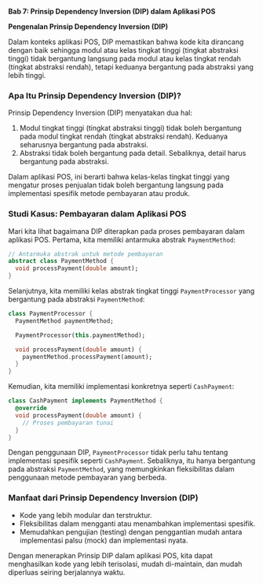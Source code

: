 **Bab 7: Prinsip Dependency Inversion (DIP) dalam Aplikasi POS**

**Pengenalan Prinsip Dependency Inversion (DIP)**

Dalam konteks aplikasi POS, DIP memastikan bahwa kode kita dirancang dengan baik sehingga modul atau kelas tingkat tinggi (tingkat abstraksi tinggi) tidak bergantung langsung pada modul atau kelas tingkat rendah (tingkat abstraksi rendah), tetapi keduanya bergantung pada abstraksi yang lebih tinggi.

### Apa Itu Prinsip Dependency Inversion (DIP)?

Prinsip Dependency Inversion (DIP) menyatakan dua hal:

1. Modul tingkat tinggi (tingkat abstraksi tinggi) tidak boleh bergantung pada modul tingkat rendah (tingkat abstraksi rendah). Keduanya seharusnya bergantung pada abstraksi.
2. Abstraksi tidak boleh bergantung pada detail. Sebaliknya, detail harus bergantung pada abstraksi.

Dalam aplikasi POS, ini berarti bahwa kelas-kelas tingkat tinggi yang mengatur proses penjualan tidak boleh bergantung langsung pada implementasi spesifik metode pembayaran atau produk.

### Studi Kasus: Pembayaran dalam Aplikasi POS

Mari kita lihat bagaimana DIP diterapkan pada proses pembayaran dalam aplikasi POS. Pertama, kita memiliki antarmuka abstrak `PaymentMethod`:

```dart
// Antarmuka abstrak untuk metode pembayaran
abstract class PaymentMethod {
  void processPayment(double amount);
}
```

Selanjutnya, kita memiliki kelas abstrak tingkat tinggi `PaymentProcessor` yang bergantung pada abstraksi `PaymentMethod`:

```dart
class PaymentProcessor {
  PaymentMethod paymentMethod;

  PaymentProcessor(this.paymentMethod);

  void processPayment(double amount) {
    paymentMethod.processPayment(amount);
  }
}
```

Kemudian, kita memiliki implementasi konkretnya seperti `CashPayment`:

```dart
class CashPayment implements PaymentMethod {
  @override
  void processPayment(double amount) {
    // Proses pembayaran tunai
  }
}
```

Dengan penggunaan DIP, `PaymentProcessor` tidak perlu tahu tentang implementasi spesifik seperti `CashPayment`. Sebaliknya, itu hanya bergantung pada abstraksi `PaymentMethod`, yang memungkinkan fleksibilitas dalam penggunaan metode pembayaran yang berbeda.

### Manfaat dari Prinsip Dependency Inversion (DIP)

- Kode yang lebih modular dan terstruktur.
- Fleksibilitas dalam mengganti atau menambahkan implementasi spesifik.
- Memudahkan pengujian (testing) dengan penggantian mudah antara implementasi palsu (mock) dan implementasi nyata.

Dengan menerapkan Prinsip DIP dalam aplikasi POS, kita dapat menghasilkan kode yang lebih terisolasi, mudah di-maintain, dan mudah diperluas seiring berjalannya waktu.